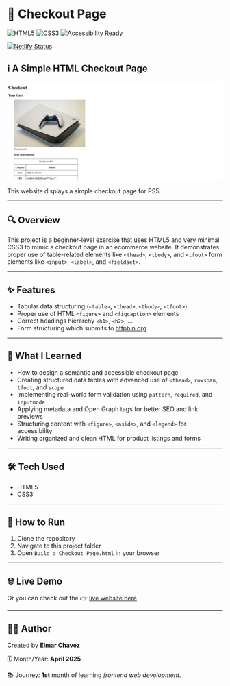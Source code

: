 # 📁 Checkout Page

![HTML5](https://img.shields.io/badge/HTML5-E34F26?style=for-the-badge&logo=html5&logoColor=white)
![CSS3](https://img.shields.io/badge/CSS3-1572B6?style=for-the-badge&logo=css3&logoColor=white)
![Accessibility Ready](https://img.shields.io/badge/accessible-yes-brightgreen?style=for-the-badge)

[![Netlify Status](https://api.netlify.com/api/v1/badges/a7ef97ff-bcab-423f-9380-8ecab295f87b/deploy-status)](https://sample-projects-html5.netlify.app/pages/build%20a%20checkout%20page/build%20a%20checkout%20page)

## ℹ️ A Simple HTML Checkout Page

![Screenshot of the project](./screenshot.png)

This website displays a simple checkout page for PS5.

---

## 🔍 Overview

This project is a beginner-level exercise that uses HTML5 and very minimal CSS3 to mimic a checkout page in an ecommerce website. It demonstrates proper use of table-related elements like `<thead>`, `<tbody>`, and `<tfoot>` form elements like `<input>`, `<label>`, and `<fieldset>`.

---

## ✨ Features

- Tabular data structuring (`<table>`, `<thead>`, `<tbody>`, `<tfoot>`)
- Proper use of HTML `<figure>` and `<figcaption>` elements
- Correct headings hierarchy `<h1>`, `<h2>`, ...
- Form structuring which submits to [httpbin.org](https://httpbin.org/post)

---

## 🧠 What I Learned

- How to design a semantic and accessible checkout page
- Creating structured data tables with advanced use of `<thead>`, `rowspan`, `tfoot`, and `scope`
- Implementing real-world form validation using `pattern`, `required`, and `inputmode`
- Applying metadata and Open Graph tags for better SEO and link previews
- Structuring content with `<figure>`, `<aside>`, and `<legend>` for accessibility
- Writing organized and clean HTML for product listings and forms

---

## 🛠️ Tech Used

- HTML5
- CSS3

---

## 🚀 How to Run

1. Clone the repository
2. Navigate to this project folder
3. Open `Build a Checkout Page.html` in your browser

---

## 🌐 Live Demo

Or you can check out the 👉 [live website here](https://sample-projects-html5.netlify.app/pages/build%20a%20checkout%20page/build%20a%20checkout%20page)

---

## 🧑‍💻 Author

Created by **Elmar Chavez**

🗓️ Month/Year: **April 2025**

📚 Journey: **1st** month of learning _frontend web development_.
